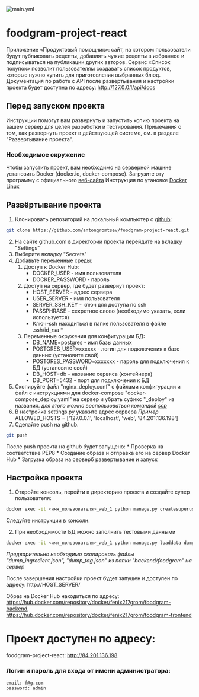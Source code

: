![main.yml](https://github.com/antongromtsev/foodgram-project-react/actions/workflows/main.yml/badge.svg)
# foodgram-project-react
Приложение «Продуктовый помощник»: сайт, на котором пользователи будут публиковать рецепты, добавлять чужие рецепты в избранное и подписываться на публикации других авторов. Сервис «Список покупок» позволит пользователям создавать список продуктов, которые нужно купить для приготовления выбранных блюд. Документация по работе с API после развертывания и настройки проекта будет доступна по адресу: http://127.0.0.1/api/docs
## Перед запуском проекта
Инструкции помогут вам развернуть и запустить копию проекта на вашем сервер для целей разработки и тестирования. Примечания о том, как развернуть проект в действующей системе, см. в разделе "Развертывание проекта".
### Необходимое окружение
Чтобы запустить проект, вам необходимо на серверной машине установить Docker (docker.io, docker-compose). Загрузите эту программу с официального [веб-сайта](https://www.docker.com/)
Инструкция по утановке [Docker Linux](https://docs.docker.com/engine/install/ubuntu/)

## Развёртывание проекта
1. Клонировать репозиторий на локальный компьютер с [github](https://github.com/): 
```bash
git clone https://github.com/antongromtsev/foodgram-project-react.git
```
2. На сайте github.com в директории проекта перейдите на вкладку "Settings"
3. Выберите вкладку "Secrets"
4. Добавьте переменные среды:
    1. Доступ к Docker Hub:
        * DOCKER_USER - имя пользователя
        * DOCKER_PASSWORD - пароль
    2. Доступ на сервер, где будет развернут проект:
        * HOST_SERVER - адрес сервера
        * USER_SERVER - имя пользователя
        * SERVER_SSH_KEY - ключ для доступа по ssh
        * PASSPHRASE - секретное слово (необходимо указать, если используется)
        * Ключ-ssh находиться в папке пользователя в файле .ssh/id_rsa *
    3. Переменные окружения для конфигурации БД:
        * DB_NAME=postgres - имя базы данных
        * POSTGRES_USER=xxxxxx - логин для подключения к базе данных (установите свой)
        * POSTGRES_PASSWORD=xxxxxxx - пароль для подключения к БД (установите свой)
        * DB_HOST=db - название сервиса (контейнера)
        * DB_PORT=5432 - порт для подключения к БД
5. Скопируйте файл "nginx_deploy.conf" с файлами конфигурации и файл с инструкциями для docker-compose "docker-compose_deploy.yaml" на сервер и убрать суфикс "_deploy" из названия.
*для этого можно воспользоваться командой [scp](https://losst.ru/kopirovanie-fajlov-scp)*
6. В настройка settings.py укажите адрес сервера 
    *Пример* ALLOWED_HOSTS = ['127.0.0.1', 'localhost', 'web', '84.201.136.198']
7. Сделайте push на github.
```bash
git push
```  
После push проекта на github будет запущено:
    * Проверка на соответствие PEP8
    * Создание образа и отправка его на сервер Docker Hub
    * Загрузка образа на серверб развертывание и запуск
## Настройка проекта
1. Откройте консоль, перейти в директорию проекта и создайте супер пользователя:
```bash
docker exec -it <имя_пользователя>_web_1 python manage.py createsuperuser
```
Следуйте инструкции в консоли.

2. При необходимости БД можно заполнить тестовыми данными
```bash
docker exec -it <имя_пользователя>_web_1 python manage.py loaddata dump_ingredient.json (dump_tag.json)
```
*Предварительно необходимо скопировать файлы "dump_ingredient.json", "dump_tag.json" из папки "backend/foodgram" на сервер*

После завершения настройки проект будет запущен и доступен по адресу: http://HOST_SERVER/

Образ на Docker Hub находиться по адресу:
https://hub.docker.com/repository/docker/fenix217grom/foodgram-backend,
https://hub.docker.com/repository/docker/fenix217grom/foodgram-frontend

# Проект доступен по адресу:

foodgram-project-react: http://84.201.136.198

### Логин и пароль для входа от имени администратора:

```
email: f@g.com
password: admin
```
